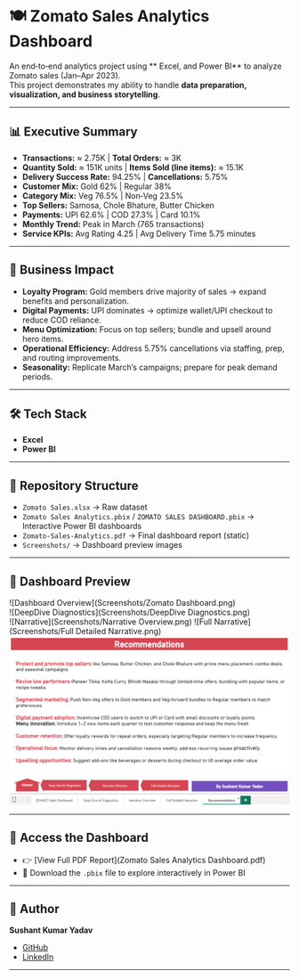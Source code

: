 # 🍽️ Zomato Sales Analytics Dashboard

An end‑to‑end analytics project using ** Excel, and Power BI** to analyze Zomato sales (Jan–Apr 2023).  
This project demonstrates my ability to handle **data preparation, visualization, and business storytelling**.

---

## 📊 Executive Summary

- **Transactions:** ≈ 2.75K | **Total Orders:** ≈ 3K  
- **Quantity Sold:** ≈ 151K units | **Items Sold (line items):** ≈ 15.1K  
- **Delivery Success Rate:** 94.25% | **Cancellations:** 5.75%  
- **Customer Mix:** Gold 62% | Regular 38%  
- **Category Mix:** Veg 76.5% | Non‑Veg 23.5%  
- **Top Sellers:** Samosa, Chole Bhature, Butter Chicken  
- **Payments:** UPI 62.6% | COD 27.3% | Card 10.1%  
- **Monthly Trend:** Peak in March (765 transactions)  
- **Service KPIs:** Avg Rating 4.25 | Avg Delivery Time 5.75 minutes  

---

## 🚀 Business Impact

- **Loyalty Program:** Gold members drive majority of sales → expand benefits and personalization.  
- **Digital Payments:** UPI dominates → optimize wallet/UPI checkout to reduce COD reliance.  
- **Menu Optimization:** Focus on top sellers; bundle and upsell around hero items.  
- **Operational Efficiency:** Address 5.75% cancellations via staffing, prep, and routing improvements.  
- **Seasonality:** Replicate March’s campaigns; prepare for peak demand periods.  

---

## 🛠️ Tech Stack
 
- **Excel** 
- **Power BI** 

---

## 📂 Repository Structure

- `Zomato Sales.xlsx` → Raw dataset   
- `Zomato Sales Analytics.pbix` / `ZOMATO SALES DASHBOARD.pbix` → Interactive Power BI dashboards  
- `Zomato-Sales-Analytics.pdf` → Final dashboard report (static)  
- `Screenshots/` → Dashboard preview images  

---

## 📸 Dashboard Preview

![Dashboard Overview](Screenshots/Zomato Dashboard.png)  
![DeepDive Diagnostics](Screenshots/DeepDive Diagnostics.png)  
![Narrative](Screenshots/Narrative Overview.png) 
![Full Narrative](Screenshots/Full Detailed Narrative.png) 
![Recommendations](Screenshots/Recommendations.png) 

---

## 📄 Access the Dashboard

- 👉 [View Full PDF Report](Zomato Sales Analytics Dashboard.pdf)  
- 📂 Download the `.pbix` file to explore interactively in Power BI  

---

## 👤 Author

**Sushant Kumar Yadav**  
- [GitHub](https://github.com/Skysushant7366/)  
- [LinkedIn](https://linkedin.com/in/sushantkumaryadav310899/)  

---
